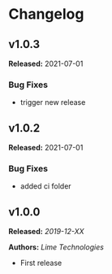 # Changelog

## v1.0.3

**Released:** 2021-07-01

### Bug Fixes

* trigger new release

## v1.0.2

**Released:** 2021-07-01

### Bug Fixes

* added ci folder

## v1.0.0

**Released:** *2019-12-XX*

**Authors:** *Lime Technologies*

* First release

